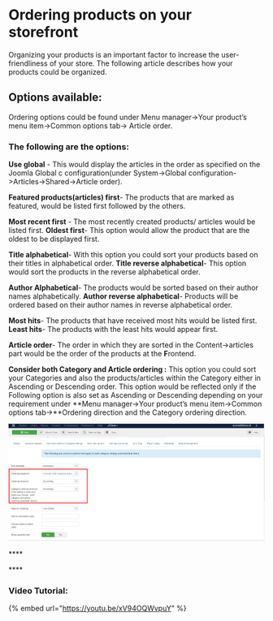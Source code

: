 # Ordering products on your storefront

Organizing your products is an important factor to increase the user-friendliness of your store. The following article describes how your products could be organized.

## Options available: <a id="options-available"></a>

Ordering options could be found under Menu manager-&gt;Your product’s menu item-&gt;Common options tab-&gt; Article order.

### The following are the options: <a id="the-following-are-the-options"></a>

**Use global** - This would display the articles in the order as specified on the Joomla Global c configuration\(under System-&gt;Global configuration-&gt;Articles-&gt;Shared-&gt;Article order\).  

**Featured products\(articles\) first**- The products that are marked as featured, would be listed first followed by the others.

**Most recent first** - The most recently created products/ articles would be listed first. **Oldest first**- This option would allow the product that are the oldest to be displayed first. 

**Title alphabetical**- With this option you could sort your products based on their titles in alphabetical order. **Title reverse alphabetical**- This option would sort the products in the reverse alphabetical order. 

**Author Alphabetical**- The products would be sorted based on their author names alphabetically.  **Author reverse alphabetical**- Products will be ordered based on their author names in reverse alphabetical order. 

**Most hits**- The products that have received most hits would be listed first. **Least hits**- The products with the least hits would appear first. 

**Article order**- The order in which they are sorted in the Content-&gt;articles part would be the order of the products at the **F**rontend.

**Consider both Category and Article ordering :** This option you could sort your Categories and also the products/articles within the Category either in Ascending or Descending order. This option would be reflected only if the Following option is also set as Ascending or Descending depending on your requirement under **Menu manager-&gt;Your product’s menu item-&gt;Common options tab-&gt;**Ordering direction and the Category ordering direction.

![](../.gitbook/assets/commonoptionstab.png)



\*\*\*\*

\*\*\*\*

### Video Tutorial: <a id="video-tutorial"></a>

{% embed url="https://youtu.be/xV94OQWvpuY" %}



